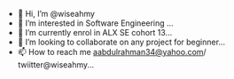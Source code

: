 - 👋 Hi, I’m @wiseahmy
- 👀 I’m interested in Software Engineering ...
- 🌱 I’m currently enrol in ALX SE cohort 13...
- 💞️ I’m looking to collaborate on any project for beginner...
- 📫 How to reach me aabdulrahman34@yahoo.com/ twiitter@wiseahmy...

<!---
wiseahmy/wiseahmy is a ✨ special ✨ repository because its `README.md` (this file) appears on your GitHub profile.
You can click the Preview link to take a look at your changes.
--->
